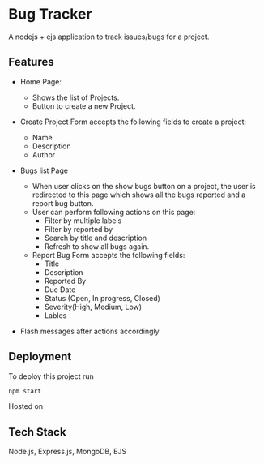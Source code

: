 # Bug Tracker

A nodejs + ejs application to track issues/bugs for a project.

## Features

- Home Page:
    - Shows the list of Projects.
    - Button to create a new Project.
- Create Project Form accepts the following fields to create a project:
  - Name
  - Description
  - Author

- Bugs list Page
    - When user clicks on the show bugs button on a project, the user is redirected to this page which shows all the bugs reported and a report bug button.
    - User can perform following actions on this page:
      - Filter by multiple labels
      - Filter by reported by
      - Search by title and description
      - Refresh to show all bugs again.
    - Report Bug Form accepts the following fields:
      - Title
      - Description
      - Reported By
      - Due Date
      - Status (Open, In progress, Closed)
      - Severity(High, Medium, Low)
      - Lables
- Flash messages after actions accordingly

## Deployment

To deploy this project run

```bash
npm start
```

Hosted on



## Tech Stack

Node.js, Express.js, MongoDB, EJS
